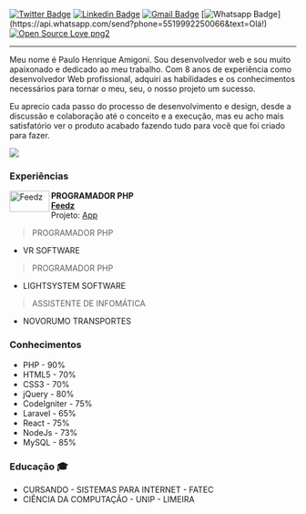 

<p align="center">
   
[![Twitter Badge](https://img.shields.io/badge/-@pauloamigoni-1ca0f1?style=flat-square&labelColor=1ca0f1&logo=twitter&logoColor=white&link=https://twitter.com/pauloamigoni)](https://twitter.com/pauloamigoni) [![Linkedin Badge](https://img.shields.io/badge/-PauloAmigoni-blue?style=flat-square&logo=Linkedin&logoColor=white&link=https://www.linkedin.com/in/paulo-henrique-amigoni-a7076732/)](https://www.linkedin.com/in/paulo-henrique-amigoni-a7076732/) [![Gmail Badge](https://img.shields.io/badge/-paulo.amigoni@gmail.com-c14438?style=flat-square&logo=Gmail&logoColor=white&link=mailto:paulo.amigoni@gmail.com)](mailto:paulo.amigoni@gmail.com) [![Whatsapp Badge](https://img.shields.io/badge/-Whatsapp-4CA143?style=flat-square&labelColor=4CA143&logo=whatsapp&logoColor=white&link=https://api.whatsapp.com/send?phone=5519992250066&text=Olá!)](https://api.whatsapp.com/send?phone=5519992250066&text=Olá!)  [![Open Source Love png2](https://badges.frapsoft.com/os/v2/open-source.png?v=103)](https://github.com/ellerbrock/open-source-badges/)

</p>

<p align="center">
   <hr/>
</p>



Meu nome é Paulo Henrique Amigoni. Sou desenvolvedor web e sou muito apaixonado e dedicado ao meu trabalho. Com 8 anos de experiência como desenvolvedor Web profissional, adquiri as habilidades e os conhecimentos necessários para tornar o meu, seu, o nosso projeto um sucesso.

Eu aprecio cada passo do processo de desenvolvimento e design, desde a discussão e colaboração até o conceito e a execução, mas eu acho mais satisfatório ver o produto acabado fazendo tudo para você que foi criado para fazer.

<p align="left">
   <img src="http://img.shields.io/static/v1?label=WEB&message=DEVELOPER&color=RED&style=for-the-badge"/>
</p>


### Experiências
[<img align="left" height="37px" width="70px" alt="Feedz" src="https://feedz.com.br/assets/img/marca-degrade.webp"/>](https://feedz.com.br/)

**PROGRAMADOR PHP** \
[**Feedz**](https://feedz.com.br/) \
Projeto: [App](https://feedz.com.br/)
<br/>

> PROGRAMADOR PHP
- VR SOFTWARE

> PROGRAMADOR PHP
- LIGHTSYSTEM SOFTWARE

> ASSISTENTE DE INFOMÁTICA
- NOVORUMO TRANSPORTES



### Conhecimentos
- PHP - 90%
- HTML5 - 70%
- CSS3 - 70%
- jQuery - 80%
- CodeIgniter - 75%
- Laravel - 65%
- React - 75%
- NodeJs - 73% 
- MySQL - 85%

### Educação  :mortar_board:
- CURSANDO - SISTEMAS PARA INTERNET - FATEC 
- CIÊNCIA DA COMPUTAÇÃO - UNIP - LIMEIRA







